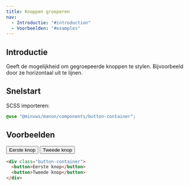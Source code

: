 ```yaml
---
title: Knoppen groeperen
nav:
  - Introductie: "#introduction"
  - Voorbeelden: "#examples"
---
```


<h2 id="introduction">Introductie</h2>

Geeft de mogelijkheid om gegroepeerde knoppen te stylen. Bijvoorbeeld door ze horizontaal uit te lijnen.

<h2 id="quickstart">Snelstart</h2>

SCSS importeren:

```scss
@use "@minvws/manon/components/button-container";
```

<h2 id="examples">Voorbeelden</h2>

<div class="button-container">
  <button>Eerste knop</button>
  <button>Tweede knop</button>
</div>

```html
<div class="button-container">
  <button>Eerste knop</button>
  <button>Tweede knop</button>
</div>
```
